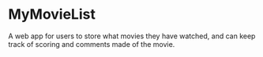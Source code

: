 # MyMovieList
A web app for users to store what movies they have watched, and can keep track of scoring and comments made of the movie.
